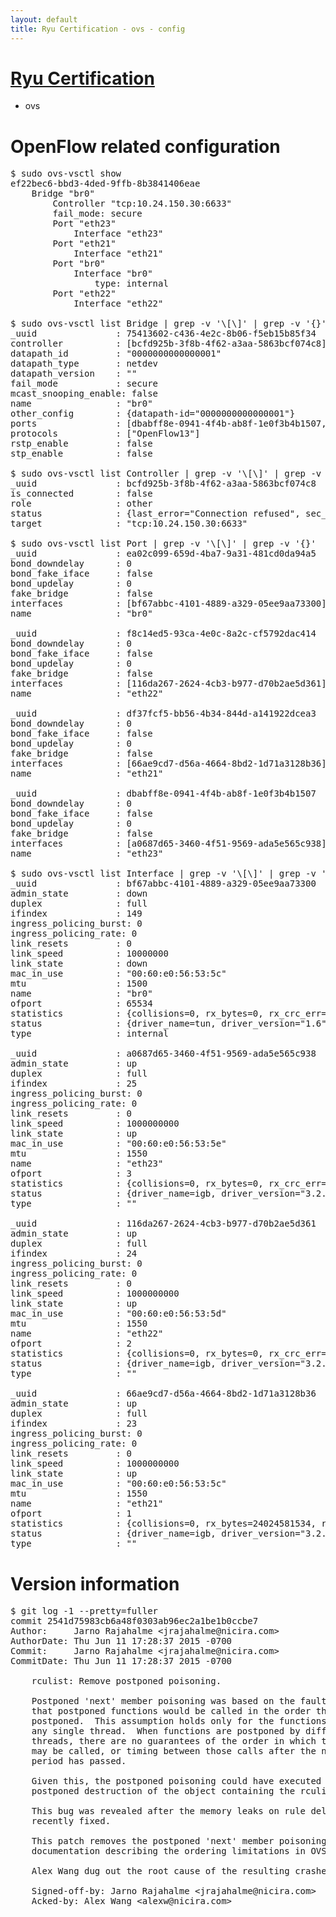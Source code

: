 ```yaml
---
layout: default
title: Ryu Certification - ovs - config
---
```

# [Ryu Certification](http://osrg.github.io/ryu/certification.html)
* ovs 

# OpenFlow related configuration
<pre>
$ sudo ovs-vsctl show
ef22bec6-bbd3-4ded-9ffb-8b3841406eae
    Bridge "br0"
        Controller "tcp:10.24.150.30:6633"
        fail_mode: secure
        Port "eth23"
            Interface "eth23"
        Port "eth21"
            Interface "eth21"
        Port "br0"
            Interface "br0"
                type: internal
        Port "eth22"
            Interface "eth22"

$ sudo ovs-vsctl list Bridge | grep -v '\[\]' | grep -v '{}'
_uuid               : 75413602-c436-4e2c-8b06-f5eb15b85f34
controller          : [bcfd925b-3f8b-4f62-a3aa-5863bcf074c8]
datapath_id         : "0000000000000001"
datapath_type       : netdev
datapath_version    : "<built-in>"
fail_mode           : secure
mcast_snooping_enable: false
name                : "br0"
other_config        : {datapath-id="0000000000000001"}
ports               : [dbabff8e-0941-4f4b-ab8f-1e0f3b4b1507, df37fcf5-bb56-4b34-844d-a141922dcea3, ea02c099-659d-4ba7-9a31-481cd0da94a5, f8c14ed5-93ca-4e0c-8a2c-cf5792dac414]
protocols           : ["OpenFlow13"]
rstp_enable         : false
stp_enable          : false

$ sudo ovs-vsctl list Controller | grep -v '\[\]' | grep -v '{}'
_uuid               : bcfd925b-3f8b-4f62-a3aa-5863bcf074c8
is_connected        : false
role                : other
status              : {last_error="Connection refused", sec_since_disconnect="2", state=BACKOFF}
target              : "tcp:10.24.150.30:6633"

$ sudo ovs-vsctl list Port | grep -v '\[\]' | grep -v '{}'
_uuid               : ea02c099-659d-4ba7-9a31-481cd0da94a5
bond_downdelay      : 0
bond_fake_iface     : false
bond_updelay        : 0
fake_bridge         : false
interfaces          : [bf67abbc-4101-4889-a329-05ee9aa73300]
name                : "br0"

_uuid               : f8c14ed5-93ca-4e0c-8a2c-cf5792dac414
bond_downdelay      : 0
bond_fake_iface     : false
bond_updelay        : 0
fake_bridge         : false
interfaces          : [116da267-2624-4cb3-b977-d70b2ae5d361]
name                : "eth22"

_uuid               : df37fcf5-bb56-4b34-844d-a141922dcea3
bond_downdelay      : 0
bond_fake_iface     : false
bond_updelay        : 0
fake_bridge         : false
interfaces          : [66ae9cd7-d56a-4664-8bd2-1d71a3128b36]
name                : "eth21"

_uuid               : dbabff8e-0941-4f4b-ab8f-1e0f3b4b1507
bond_downdelay      : 0
bond_fake_iface     : false
bond_updelay        : 0
fake_bridge         : false
interfaces          : [a0687d65-3460-4f51-9569-ada5e565c938]
name                : "eth23"

$ sudo ovs-vsctl list Interface | grep -v '\[\]' | grep -v '{}'
_uuid               : bf67abbc-4101-4889-a329-05ee9aa73300
admin_state         : down
duplex              : full
ifindex             : 149
ingress_policing_burst: 0
ingress_policing_rate: 0
link_resets         : 0
link_speed          : 10000000
link_state          : down
mac_in_use          : "00:60:e0:56:53:5c"
mtu                 : 1500
name                : "br0"
ofport              : 65534
statistics          : {collisions=0, rx_bytes=0, rx_crc_err=0, rx_dropped=0, rx_errors=0, rx_frame_err=0, rx_over_err=0, rx_packets=0, tx_bytes=0, tx_dropped=0, tx_errors=0, tx_packets=0}
status              : {driver_name=tun, driver_version="1.6", firmware_version="N/A"}
type                : internal

_uuid               : a0687d65-3460-4f51-9569-ada5e565c938
admin_state         : up
duplex              : full
ifindex             : 25
ingress_policing_burst: 0
ingress_policing_rate: 0
link_resets         : 0
link_speed          : 1000000000
link_state          : up
mac_in_use          : "00:60:e0:56:53:5e"
mtu                 : 1550
name                : "eth23"
ofport              : 3
statistics          : {collisions=0, rx_bytes=0, rx_crc_err=0, rx_dropped=0, rx_errors=0, rx_frame_err=0, rx_over_err=0, rx_packets=0, tx_bytes=1176922500, tx_dropped=0, tx_errors=0, tx_packets=784615}
status              : {driver_name=igb, driver_version="3.2.10-k", firmware_version="2.10-9"}
type                : ""

_uuid               : 116da267-2624-4cb3-b977-d70b2ae5d361
admin_state         : up
duplex              : full
ifindex             : 24
ingress_policing_burst: 0
ingress_policing_rate: 0
link_resets         : 0
link_speed          : 1000000000
link_state          : up
mac_in_use          : "00:60:e0:56:53:5d"
mtu                 : 1550
name                : "eth22"
ofport              : 2
statistics          : {collisions=0, rx_bytes=0, rx_crc_err=0, rx_dropped=0, rx_errors=0, rx_frame_err=0, rx_over_err=0, rx_packets=0, tx_bytes=18089315792, tx_dropped=0, tx_errors=0, tx_packets=12064077}
status              : {driver_name=igb, driver_version="3.2.10-k", firmware_version="2.10-9"}
type                : ""

_uuid               : 66ae9cd7-d56a-4664-8bd2-1d71a3128b36
admin_state         : up
duplex              : full
ifindex             : 23
ingress_policing_burst: 0
ingress_policing_rate: 0
link_resets         : 0
link_speed          : 1000000000
link_state          : up
mac_in_use          : "00:60:e0:56:53:5c"
mtu                 : 1550
name                : "eth21"
ofport              : 1
statistics          : {collisions=0, rx_bytes=24024581534, rx_crc_err=0, rx_dropped=0, rx_errors=0, rx_frame_err=0, rx_over_err=0, rx_packets=16026376, tx_bytes=0, tx_dropped=0, tx_errors=0, tx_packets=0}
status              : {driver_name=igb, driver_version="3.2.10-k", firmware_version="2.10-9"}
type                : ""
</pre>

# Version information
<pre>
$ git log -1 --pretty=fuller
commit 2541d75983cb6a48f0303ab96ec2a1be1b0ccbe7
Author:     Jarno Rajahalme &lt;jrajahalme@nicira.com&gt;
AuthorDate: Thu Jun 11 17:28:37 2015 -0700
Commit:     Jarno Rajahalme &lt;jrajahalme@nicira.com&gt;
CommitDate: Thu Jun 11 17:28:37 2015 -0700

    rculist: Remove postponed poisoning.
    
    Postponed 'next' member poisoning was based on the faulty assumption
    that postponed functions would be called in the order they were
    postponed.  This assumption holds only for the functions postponed by
    any single thread.  When functions are postponed by different
    threads, there are no guarantees of the order in which the functions
    may be called, or timing between those calls after the next grace
    period has passed.
    
    Given this, the postponed poisoning could have executed after
    postponed destruction of the object containing the rculist element.
    
    This bug was revealed after the memory leaks on rule deletion were
    recently fixed.
    
    This patch removes the postponed 'next' member poisoning and adds
    documentation describing the ordering limitations in OVS RCU.
    
    Alex Wang dug out the root cause of the resulting crashes, thanks!
    
    Signed-off-by: Jarno Rajahalme &lt;jrajahalme@nicira.com&gt;
    Acked-by: Alex Wang &lt;alexw@nicira.com&gt;
</pre>
